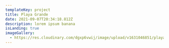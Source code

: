 ```yaml
---
templateKey: project
title: Playa Grande
date: 2021-09-07T20:34:18.812Z
description: lorem ipsum banana
isLanding: true
imageGallery:
  - https://res.cloudinary.com/dgxp6vwij/image/upload/v1631046851/playaGrande/playaGrande-1_hh7z5k.jpg
---
```

